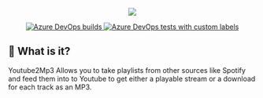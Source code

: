 <p align="center">
  <img src="https://i.imgur.com/pXV1vOQ.gif" />
</p>

<p align="center">
  <a href="https://dev.azure.com/draxcodes/Youtube2Mp3/_apis/build/status/DraxCodes.Youtube2Mp3?branchName=master">
    <img alt="Azure DevOps builds" src="https://img.shields.io/azure-devops/build/draxcodes/c1b7c87a-d2c7-4ba7-b3c3-14da320d6d20/4?style=for-the-badge&logo=azure-pipelines">
  </a>
  <a href="https://dev.azure.com/draxcodes/Youtube2Mp3/_apis/build/status/DraxCodes.Youtube2Mp3?branchName=master">
    <img alt="Azure DevOps tests with custom labels" src="https://img.shields.io/azure-devops/tests/draxcodes/Youtube2Mp3/4?failed_label=Baduns&passed_label=Goodbois&skipped_label=Dropped&style=for-the-badge&logo=azure-pipelines">
  </a>
</p>


##  :thinking: What is it?
Youtube2Mp3 Allows you to take playlists from other sources like Spotify and feed them into to Youtube to get either a playable stream or a download for each track as an MP3.
